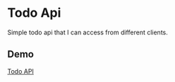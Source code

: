 # Todo Api

Simple todo api that I can access from different clients.

## Demo

[Todo API](https://ds-dev-todo-api.herokuapp.com/)
